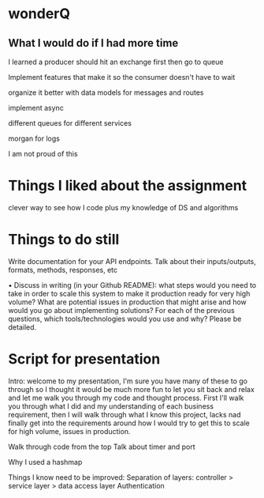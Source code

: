 # wonderQ

## What I would do if I had more time

I learned a producer should hit an exchange first then go to queue

Implement features that make it so the consumer doesn't have to wait

organize it better with data models for messages and routes

implement async

different queues for different services

morgan for logs

I am not proud of this

# Things I liked about the assignment

clever way to see how I code plus my knowledge of DS and algorithms

# Things to do still

Write documentation for your API endpoints. Talk about their inputs/outputs, formats, methods, responses, etc

• Discuss in writing (in your Github README): what steps would you need to take in order to scale this system to make it production ready for very high volume? What are potential issues in production that might arise and how would you go about implementing solutions? For each of the previous questions, which tools/technologies would you use and why? Please be detailed.

# Script for presentation

Intro: welcome to my presentation, I'm sure you have many of these to go through so I thought it would be much more fun to let you sit back and relax and let me walk you through my code and thought process. First I'll walk you through what I did and my understanding of each business requirement, then I will walk through what I know this project, lacks nad finally get into the requirements around how I would try to get this to scale for high volume, issues in production.

Walk through code from the top
Talk about timer and port

Why I used a hashmap

Things I know need to be improved:
Separation of layers: controller > service layer > data access layer
Authentication
